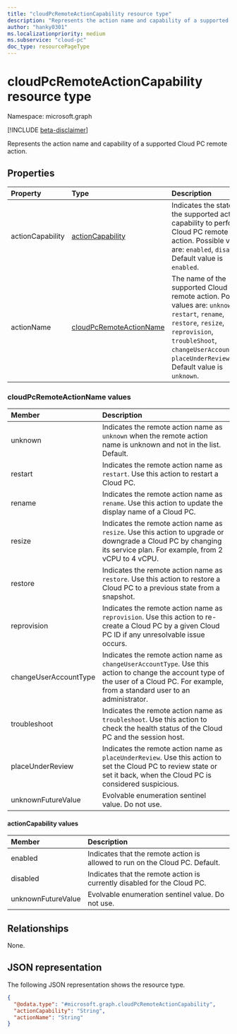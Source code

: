 ```yaml
---
title: "cloudPcRemoteActionCapability resource type"
description: "Represents the action name and capability of a supported Cloud PC remote action."
author: "hanky0301"
ms.localizationpriority: medium
ms.subservice: "cloud-pc"
doc_type: resourcePageType
---
```


# cloudPcRemoteActionCapability resource type

Namespace: microsoft.graph

[!INCLUDE [beta-disclaimer](../../includes/beta-disclaimer.md)]

Represents the action name and capability of a supported Cloud PC remote action.

## Properties

|Property|Type|Description|
|:---|:---|:---|
|actionCapability|[actionCapability](#actioncapability-values)|Indicates the state of the supported action capability to perform a Cloud PC remote action. Possible values are: `enabled`, `disabled`. Default value is `enabled`.|
|actionName|[cloudPcRemoteActionName](#cloudpcremoteactionname-values)|The name of the supported Cloud PC remote action. Possible values are: `unknown`, `restart`, `rename`, `restore`, `resize`, `reprovision`, `troubleShoot`, `changeUserAccountType`, `placeUnderReview`. Default value is `unknown`.|

### cloudPcRemoteActionName values

|Member|Description|
|:---|:---|
|unknown|Indicates the remote action name as `unknown` when the remote action name is unknown and not in the list. Default.|
|restart|Indicates the remote action name as `restart`. Use this action to restart a Cloud PC.|
|rename|Indicates the remote action name as `rename`. Use this action to update the display name of a Cloud PC.|
|resize|Indicates the remote action name as `resize`. Use this action to upgrade or downgrade a Cloud PC by changing its service plan. For example, from 2 vCPU to 4 vCPU.|
|restore|Indicates the remote action name as `restore`. Use this action to restore a Cloud PC to a previous state from a snapshot.|
|reprovision|Indicates the remote action name as `reprovision`. Use this action to re-create a Cloud PC by a given Cloud PC ID if any unresolvable issue occurs.|
|changeUserAccountType|Indicates the remote action name as `changeUserAccountType`. Use this action to change the account type of the user of a Cloud PC. For example, from a standard user to an administrator.|
|troubleshoot|Indicates the remote action name as `troubleshoot`. Use this action to check the health status of the Cloud PC and the session host.|
|placeUnderReview|Indicates the remote action name as `placeUnderReview`. Use this action to set the Cloud PC to review state or set it back, when the Cloud PC is considered suspicious.|
|unknownFutureValue|Evolvable enumeration sentinel value. Do not use.|

#### actionCapability values

|Member|Description|
|:---|:---|
|enabled|Indicates that the remote action is allowed to run on the Cloud PC. Default.|
|disabled|Indicates that the remote action is currently disabled for the Cloud PC.|
|unknownFutureValue|Evolvable enumeration sentinel value. Do not use.|

## Relationships

None.

## JSON representation

The following JSON representation shows the resource type.
<!-- {
  "blockType": "resource",
  "@odata.type": "microsoft.graph.cloudPcRemoteActionCapability"
}
-->

``` json
{
  "@odata.type": "#microsoft.graph.cloudPcRemoteActionCapability",
  "actionCapability": "String",
  "actionName": "String"
}
```
